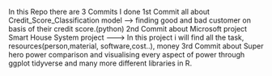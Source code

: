 In this Repo there are 3 Commits I done
1st Commit all about Credit_Score_Classification model --> finding good and bad customer on basis of their credit score.(python)
2nd Commit about Microsoft project Smart House System project ---> In this project i will find all the task, resources(person,material, software,cost..), money
3rd Commit about Super hero power comparison and visualising every aspect of power through ggplot tidyverse and many more different libraries in R.
